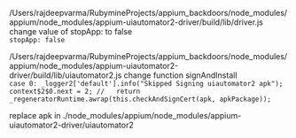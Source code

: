 /Users/rajdeepvarma/RubymineProjects/appium_backdoors/node_modules/appium/node_modules/appium-uiautomator2-driver/build/lib/driver.js
 change value of stopApp: to false  
 `stopApp: false`
 
 
/Users/rajdeepvarma/RubymineProjects/appium_backdoors/node_modules/appium/node_modules/appium-uiautomator2-driver/build/lib/uiautomator2.js
 change function signAndInstall  
 `case 0:
               _logger2['default'].info("Skipped Signing uiautomator2 apk");
               context$2$0.next = 2;
             //   return _regeneratorRuntime.awrap(this.checkAndSignCert(apk, apkPackage));
`

replace apk in ./node_modules/appium/node_modules/appium-uiautomator2-driver/uiautomator2